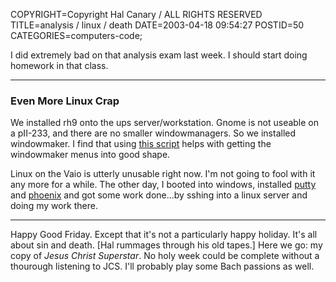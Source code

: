 COPYRIGHT=Copyright Hal Canary / ALL RIGHTS RESERVED
TITLE=analysis / linux / death
DATE=2003-04-18 09:54:27
POSTID=50
CATEGORIES=computers-code;

I did extremely bad on that analysis exam last week. I should start doing homework in that class.

* * *

### Even More Linux Crap

We installed rh9 onto the ups server/workstation. Gnome is not useable on a pII-233, and there are no smaller windowmanagers. So we installed windowmaker. I find that using [this script](http://freshmeat.net/projects/wmbuildmenu/) helps with getting the windowmaker menus into good shape.

Linux on the Vaio is utterly unusable right now. I'm not going to fool with it any more for a while. The other day, I booted into windows, installed [putty](http://www.chiark.greenend.org.uk/~sgtatham/putty/) and [phoenix](http://mozilla.org/projects/phoenix/) and got some work done...by sshing into a linux server and doing my work there.

* * *

Happy Good Friday. Except that it's not a particularly happy holiday. It's all about sin and death. \[Hal rummages through his old tapes.\] Here we go: my copy of _Jesus Christ Superstar_. No holy week could be complete without a thourough listening to JCS. I'll probably play some Bach passions as well.
